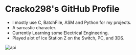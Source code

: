 # Cracko298's GitHub Profile
- I mostly use C, BatchFile, ASM and Python for my projects.
- A sarcastic character.
- Currently Learning some Electrical Engineering.
- Played alot of Ice Station Z on the Switch, PC, and 3DS.

![api](https://github-readme-stats.vercel.app/api?username=Cracko298&show_icons=true&theme=tokyonight)
